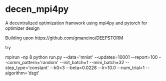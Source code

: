 # decen_mpi4py
A decentralized optimization framwork using mpi4py and pytorch for optimizer design

Building upon https://github.com/gmancino/DEEPSTORM

try

mpirun -np 8 python run.py --data='mnist' --updates=10001 --report=100 --comm_pattern='random' --init_batch=1 --mini_batch=32 --step_type='constant' --k0=3 --beta=0.0228 --lr=10.0 --num_trial=1 --algorithm='dsgt'